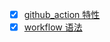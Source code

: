 - [x] [github_action 特性](features.md)
- [x] [workflow 语法](https://docs.github.com/en/actions/using-workflows/workflow-syntax-for-github-actions#on)  
